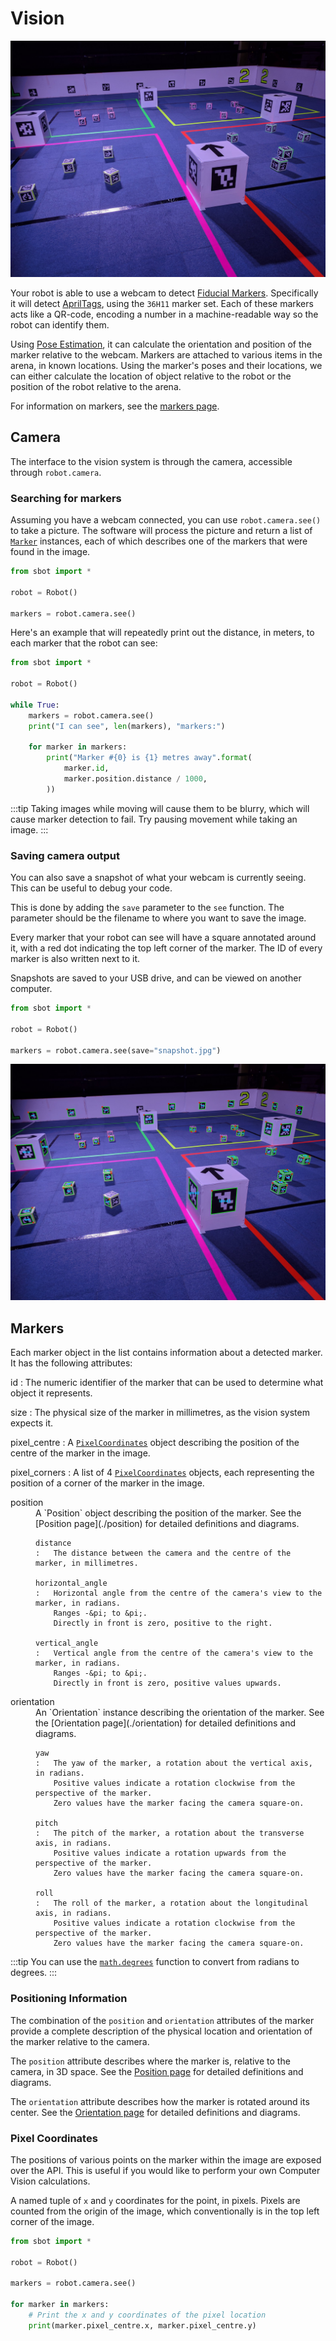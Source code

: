 # Vision

![An arena with Fiducial Markers](../../assets/img/api/vision/arena_marker.jpg)

Your robot is able to use a webcam to detect [Fiducial Markers](https://en.wikipedia.org/wiki/Fiducial_marker).
Specifically it will detect [AprilTags](https://april.eecs.umich.edu/software/apriltag), using the `36H11` marker set.
Each of these markers acts like a QR-code, encoding a number in a machine-readable way so the robot can identify them.

Using [Pose Estimation](https://en.wikipedia.org/wiki/3D_pose_estimation), it can calculate the orientation and position of
the marker relative to the webcam.
Markers are attached to various items in the arena, in known locations.
Using the marker's poses and their locations, we can either calculate the location of object relative to the robot or the position of the robot relative to the arena.

For information on markers, see the [markers page](./markers).

## Camera

The interface to the vision system is through the camera, accessible through `robot.camera`.

### Searching for markers

Assuming you have a webcam connected, you can use `robot.camera.see()` to take a picture.
The software will process the picture and return a list of [`Marker`](#markers) instances, each of which describes one of the markers that were found in the image.

```python
from sbot import *

robot = Robot()

markers = robot.camera.see()
```

Here's an example that will repeatedly print out the distance, in meters, to each marker that the robot can see:

```python
from sbot import *

robot = Robot()

while True:
    markers = robot.camera.see()
    print("I can see", len(markers), "markers:")

    for marker in markers:
        print("Marker #{0} is {1} metres away".format(
            marker.id,
            marker.position.distance / 1000,
        ))
```

:::tip
Taking images while moving will cause them to be blurry, which will cause marker detection to fail.
Try pausing movement while taking an image.
:::

### Saving camera output

You can also save a snapshot of what your webcam is currently seeing. This can be useful to debug your code.

This is done by adding the `save` parameter to the `see` function.
The parameter should be the filename to where you want to save the image.

Every marker that your robot can see will have a square annotated around it, with a red dot indicating the top left
corner of the marker. The ID of every marker is also written next to it.

Snapshots are saved to your USB drive, and can be viewed on another computer.

```python
from sbot import *

robot = Robot()

markers = robot.camera.see(save="snapshot.jpg")
```

![An annotated arena with Fiducial Markers.](../../assets/img/api/vision/arena_marker_annotated.jpg)

## Markers

Each marker object in the list contains information about a detected marker.
It has the following attributes:

<!-- Uses remark-deflist plugin -->
id
:   The numeric identifier of the marker that can be used to determine what object it represents.

size
:   The physical size of the marker in millimetres, as the vision system expects it.

pixel_centre
:   A [`PixelCoordinates`](#pixel-coordinates) object describing the position of the centre of the marker in the image.

pixel_corners
:   A list of 4 [`PixelCoordinates`](#pixel-coordinates) objects, each representing the position of a corner of the marker in the image.

<dl>
    <dt>position</dt>
    <dd>
    A `Position` object describing the position of the marker.
    See the [Position page](./position) for detailed definitions and diagrams.

    distance
    :   The distance between the camera and the centre of the marker, in millimetres.

    horizontal_angle
    :   Horizontal angle from the centre of the camera's view to the marker, in radians.
        Ranges -&pi; to &pi;.
        Directly in front is zero, positive to the right.

    vertical_angle
    :   Vertical angle from the centre of the camera's view to the marker, in radians.
        Ranges -&pi; to &pi;.
        Directly in front is zero, positive values upwards.
</dd>
</dl>

<dl>
    <dt>orientation</dt>
    <dd>
    An `Orientation` instance describing the orientation of the marker.
    See the [Orientation page](./orientation) for detailed definitions and diagrams.

    yaw
    :   The yaw of the marker, a rotation about the vertical axis, in radians.
        Positive values indicate a rotation clockwise from the perspective of the marker.
        Zero values have the marker facing the camera square-on.

    pitch
    :   The pitch of the marker, a rotation about the transverse axis, in radians.
        Positive values indicate a rotation upwards from the perspective of the marker.
        Zero values have the marker facing the camera square-on.

    roll
    :   The roll of the marker, a rotation about the longitudinal axis, in radians.
        Positive values indicate a rotation clockwise from the perspective of the marker.
        Zero values have the marker facing the camera square-on.
</dd>
</dl>

:::tip
You can use the [`math.degrees`](https://docs.python.org/3/library/math.html#math.degrees) function to convert from radians to degrees.
:::

### Positioning Information

The combination of the `position` and `orientation` attributes of the marker provide a complete description of the physical location and orientation of the marker relative to the camera.

The `position` attribute describes where the marker is, relative to the camera, in 3D space.
See the [Position page](./position) for detailed definitions and diagrams.

The `orientation` attribute describes how the marker is rotated around its center.
See the [Orientation page](./orientation) for detailed definitions and diagrams.

### Pixel Coordinates

The positions of various points on the marker within the image are exposed over the API. This is useful
if you would like to perform your own Computer Vision calculations.

A named tuple of `x` and `y` coordinates for the point, in pixels.
Pixels are counted from the origin of the image, which
conventionally is in the top left corner of the image.


```python
from sbot import *

robot = Robot()

markers = robot.camera.see()

for marker in markers:
    # Print the x and y coordinates of the pixel location
    print(marker.pixel_centre.x, marker.pixel_centre.y)
```
